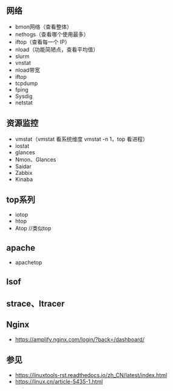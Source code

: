 ## 网络

* bmon网络（查看整体）
* nethogs（查看哪个使用最多）
* iftop（查看每一个 IP）
* nload（功能简陋点，查看平均值）
* slurm
* vnstat
* nload带宽
* iftop
* tcpdump
* fping
* Sysdig
* netstat

## 资源监控

* vmstat（vmstat 看系统维度 vmstat -n 1，top 看进程）
* iostat
* glances
* Nmon、Glances
* Saidar
* Zabbix
* Kinaba

## top系列

* iotop
* htop
* Atop //类似top

## apache

* apachetop

## lsof

## strace、ltracer

## Nginx

* https://amplify.nginx.com/login/?back=/dashboard/

## 参见

* https://linuxtools-rst.readthedocs.io/zh_CN/latest/index.html
* https://linux.cn/article-5435-1.html
